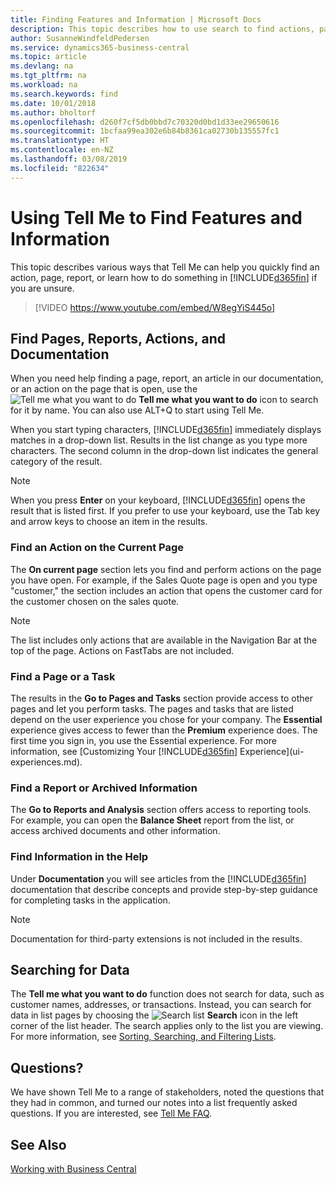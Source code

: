 ```yaml
---
title: Finding Features and Information | Microsoft Docs
description: This topic describes how to use search to find actions, pages, reports, documentation, and data.
author: SusanneWindfeldPedersen
ms.service: dynamics365-business-central
ms.topic: article
ms.devlang: na
ms.tgt_pltfrm: na
ms.workload: na
ms.search.keywords: find
ms.date: 10/01/2018
ms.author: bholtorf
ms.openlocfilehash: d260f7cf5db0bbd7c70320d0bd1d33ee29650616
ms.sourcegitcommit: 1bcfaa99ea302e6b84b8361ca02730b135557fc1
ms.translationtype: HT
ms.contentlocale: en-NZ
ms.lasthandoff: 03/08/2019
ms.locfileid: "822634"
---
```

# <a name="using-tell-me-to-find-features-and-information"></a>Using Tell Me to Find Features and Information  
This topic describes various ways that Tell Me can help you quickly find an action, page, report, or learn how to do something in [!INCLUDE[d365fin](includes/d365fin_md.md)] if you are unsure.  

> [!VIDEO https://www.youtube.com/embed/W8egYiS445o]

## <a name="find-pages-reports-actions-and-documentation"></a>Find Pages, Reports, Actions, and Documentation 
When you need help finding a page, report, an article in our documentation, or an action on the page that is open, use the ![Tell me what you want to do](media/ui-search/search.png "Search for Page or Report") **Tell me what you want to do** icon to search for it by name. You can also use ALT+Q to start using Tell Me.

When you start typing characters, [!INCLUDE[d365fin](includes/d365fin_md.md)] immediately displays matches in a drop-down list. Results in the list change as you type more characters. The second column in the drop-down list indicates the general category of the result.   

> [!NOTE]  
>   When you press **Enter** on your keyboard, [!INCLUDE[d365fin](includes/d365fin_md.md)] opens the result that is listed first. If you prefer to use your keyboard, use the Tab key and arrow keys to choose an item in the results.

### <a name="find-an-action-on-the-current-page"></a>Find an Action on the Current Page
The **On current page** section lets you find and perform actions on the page you have open. For example, if the Sales Quote page is open and you type "customer," the section includes an action that opens the customer card for the customer chosen on the sales quote. 

> [!NOTE]  
>   The list includes only actions that are available in the Navigation Bar at the top of the page. Actions on FastTabs are not included.  

### <a name="find-a-page-or-a-task"></a>Find a Page or a Task
The results in the **Go to Pages and Tasks** section provide access to other pages and let you perform tasks. The pages and tasks that are listed depend on the user experience you chose for your company. The **Essential** experience gives access to fewer than the **Premium** experience does. The first time you sign in, you use the Essential experience. For more information, see [Customizing Your [!INCLUDE[d365fin](includes/d365fin_md.md)] Experience](ui-experiences.md).

### <a name="find-a-report-or-archived-information"></a>Find a Report or Archived Information
The **Go to Reports and Analysis** section offers access to reporting tools. For example, you can open the **Balance Sheet** report from the list, or access archived documents and other information.  

### <a name="find-information-in-the-help"></a>Find Information in the Help
Under **Documentation** you will see articles from the [!INCLUDE[d365fin](includes/d365fin_md.md)] documentation that describe concepts and provide step-by-step guidance for completing tasks in the application.    

> [!NOTE]  
>   Documentation for third-party extensions is not included in the results. 

## <a name="searching-for-data"></a>Searching for Data
The **Tell me what you want to do** function does not search for data, such as customer names, addresses, or transactions. Instead, you can search for data in list pages by choosing the ![Search list](media/ui-search/search-list.png "Search list icon") **Search** icon in the left corner of the list header. The search applies only to the list you are viewing. For more information, see [Sorting, Searching, and Filtering Lists](ui-enter-criteria-filters.md).

## <a name="questions"></a>Questions?
We have shown Tell Me to a range of stakeholders, noted the questions that they had in common, and turned our notes into a list frequently asked questions. If you are interested, see [Tell Me FAQ](ui-search-faq.md).

## <a name="see-also"></a>See Also
[Working with Business Central](ui-work-product.md)